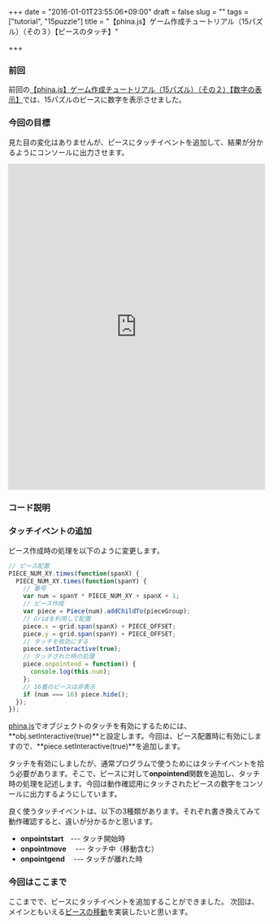 +++
date = "2016-01-01T23:55:06+09:00"
draft = false
slug = ""
tags = ["tutorial", "15puzzle"]
title = "【phina.js】ゲーム作成チュートリアル（15パズル）（その３）【ピースのタッチ】"

+++

### 前回
前回の[【phina.js】ゲーム作成チュートリアル（15パズル）（その２）【数字の表示】](http://alkn203.github.io/blog/2015/12/31/15puzzle-tut-02/)では、15パズルのピースに数字を表示させました。

### 今回の目標
見た目の変化はありませんが、ピースにタッチイベントを追加して、結果が分かるようにコンソールに出力させます。

<div class='runstant'><iframe src='http://goo.gl/YnrdZj' width='100%' height='640px' style='border:0px;box-shadow:0px 0px 2px 0px #aaa'></iframe></div>

### コード説明
### タッチイベントの追加
ピース作成時の処理を以下のように変更します。

```js
// ピース配置
PIECE_NUM_XY.times(function(spanX) {
  PIECE_NUM_XY.times(function(spanY) {
    // 番号
    var num = spanY * PIECE_NUM_XY + spanX + 1;
    // ピース作成
    var piece = Piece(num).addChildTo(pieceGroup);
    // Gridを利用して配置
    piece.x = grid.span(spanX) + PIECE_OFFSET;
    piece.y = grid.span(spanY) + PIECE_OFFSET;
    // タッチを有効にする
    piece.setInteractive(true);
    // タッチされた時の処理
    piece.onpointend = function() {
      console.log(this.num);
    };
    // 16番のピースは非表示
    if (num === 16) piece.hide();
  });
});
```

[phina.js](http://phinajs.com/)でオブジェクトのタッチを有効にするためには、**obj.setInteractive(true)**と設定します。今回は、ピース配置時に有効にしますので、**piece.setInteractive(true)**を追加します。

タッチを有効にしましたが、通常プログラムで使うためにはタッチイベントを拾う必要があります。そこで、ピースに対して**onpointend**関数を追加し、タッチ時の処理を記述します。今回は動作確認用にタッチされたピースの数字をコンソールに出力するようにしています。

良く使うタッチイベントは、以下の3種類があります。それぞれ書き換えてみて動作確認すると、違いが分かるかと思います。
* **onpointstart**　--- タッチ開始時
* **onpointmove**　 --- タッチ中（移動含む）
* **onpointgend**　 --- タッチが離れた時

### 今回はここまで
ここまでで、ピースにタッチイベントを追加することができました。
次回は、メインともいえる[ピースの移動](http://alkn203.github.io/blog/2016/01/01/15puzzle-tut-04/)を実装したいと思います。
